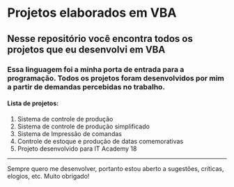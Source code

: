 # Projetos elaborados em VBA

## Nesse repositório você encontra todos os projetos que eu desenvolvi em VBA

### Essa linguagem foi a minha porta de entrada para a programação. Todos os projetos foram desenvolvidos por mim a partir de demandas percebidas no trabalho. 

#### Lista de projetos:
1. Sistema de controle de produção 
2. Sistema de controle de produção simplificado 
3. Sistema de Impressão de comandas
4. Controle de estoque e produção de datas comemorativas
5. Projeto desenvolvido para IT Academy 18
----------
Sempre quero me desenvolver, portanto estou aberto a sugestões, críticas, elogios, etc. Muito obrigado!

